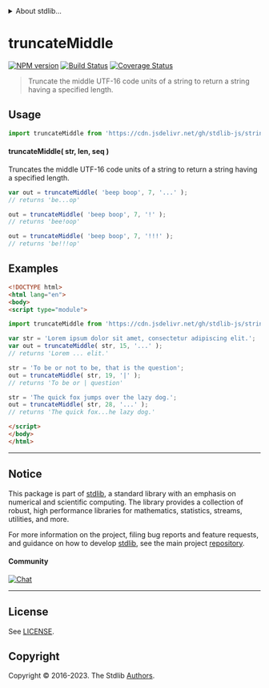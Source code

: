 <!--

@license Apache-2.0

Copyright (c) 2023 The Stdlib Authors.

Licensed under the Apache License, Version 2.0 (the "License");
you may not use this file except in compliance with the License.
You may obtain a copy of the License at

   http://www.apache.org/licenses/LICENSE-2.0

Unless required by applicable law or agreed to in writing, software
distributed under the License is distributed on an "AS IS" BASIS,
WITHOUT WARRANTIES OR CONDITIONS OF ANY KIND, either express or implied.
See the License for the specific language governing permissions and
limitations under the License.

-->


<details>
  <summary>
    About stdlib...
  </summary>
  <p>We believe in a future in which the web is a preferred environment for numerical computation. To help realize this future, we've built stdlib. stdlib is a standard library, with an emphasis on numerical and scientific computation, written in JavaScript (and C) for execution in browsers and in Node.js.</p>
  <p>The library is fully decomposable, being architected in such a way that you can swap out and mix and match APIs and functionality to cater to your exact preferences and use cases.</p>
  <p>When you use stdlib, you can be absolutely certain that you are using the most thorough, rigorous, well-written, studied, documented, tested, measured, and high-quality code out there.</p>
  <p>To join us in bringing numerical computing to the web, get started by checking us out on <a href="https://github.com/stdlib-js/stdlib">GitHub</a>, and please consider <a href="https://opencollective.com/stdlib">financially supporting stdlib</a>. We greatly appreciate your continued support!</p>
</details>

# truncateMiddle

[![NPM version][npm-image]][npm-url] [![Build Status][test-image]][test-url] [![Coverage Status][coverage-image]][coverage-url] <!-- [![dependencies][dependencies-image]][dependencies-url] -->

> Truncate the middle UTF-16 code units of a string to return a string having a specified length.



<section class="usage">

## Usage

```javascript
import truncateMiddle from 'https://cdn.jsdelivr.net/gh/stdlib-js/string-base-truncate-middle@esm/index.mjs';
```

#### truncateMiddle( str, len, seq )

Truncates the middle UTF-16 code units of a string to return a string having a specified length.

```javascript
var out = truncateMiddle( 'beep boop', 7, '...' );
// returns 'be...op'

out = truncateMiddle( 'beep boop', 7, '!' );
// returns 'bee!oop'

out = truncateMiddle( 'beep boop', 7, '!!!' );
// returns 'be!!!op'
```

</section>

<!-- /.usage -->

<section class="examples">

## Examples

<!-- eslint no-undef: "error" -->

```html
<!DOCTYPE html>
<html lang="en">
<body>
<script type="module">

import truncateMiddle from 'https://cdn.jsdelivr.net/gh/stdlib-js/string-base-truncate-middle@esm/index.mjs';

var str = 'Lorem ipsum dolor sit amet, consectetur adipiscing elit.';
var out = truncateMiddle( str, 15, '...' );
// returns 'Lorem ... elit.'

str = 'To be or not to be, that is the question';
out = truncateMiddle( str, 19, '|' );
// returns 'To be or | question'

str = 'The quick fox jumps over the lazy dog.';
out = truncateMiddle( str, 28, '...' );
// returns 'The quick fox...he lazy dog.'

</script>
</body>
</html>
```

</section>

<!-- /.examples -->

<!-- Section for related `stdlib` packages. Do not manually edit this section, as it is automatically populated. -->

<section class="related">

</section>

<!-- /.related -->

<!-- Section for all links. Make sure to keep an empty line after the `section` element and another before the `/section` close. -->


<section class="main-repo" >

* * *

## Notice

This package is part of [stdlib][stdlib], a standard library with an emphasis on numerical and scientific computing. The library provides a collection of robust, high performance libraries for mathematics, statistics, streams, utilities, and more.

For more information on the project, filing bug reports and feature requests, and guidance on how to develop [stdlib][stdlib], see the main project [repository][stdlib].

#### Community

[![Chat][chat-image]][chat-url]

---

## License

See [LICENSE][stdlib-license].


## Copyright

Copyright &copy; 2016-2023. The Stdlib [Authors][stdlib-authors].

</section>

<!-- /.stdlib -->

<!-- Section for all links. Make sure to keep an empty line after the `section` element and another before the `/section` close. -->

<section class="links">

[npm-image]: http://img.shields.io/npm/v/@stdlib/string-base-truncate-middle.svg
[npm-url]: https://npmjs.org/package/@stdlib/string-base-truncate-middle

[test-image]: https://github.com/stdlib-js/string-base-truncate-middle/actions/workflows/test.yml/badge.svg?branch=v0.1.0
[test-url]: https://github.com/stdlib-js/string-base-truncate-middle/actions/workflows/test.yml?query=branch:v0.1.0

[coverage-image]: https://img.shields.io/codecov/c/github/stdlib-js/string-base-truncate-middle/main.svg
[coverage-url]: https://codecov.io/github/stdlib-js/string-base-truncate-middle?branch=main

<!--

[dependencies-image]: https://img.shields.io/david/stdlib-js/string-base-truncate-middle.svg
[dependencies-url]: https://david-dm.org/stdlib-js/string-base-truncate-middle/main

-->

[chat-image]: https://img.shields.io/gitter/room/stdlib-js/stdlib.svg
[chat-url]: https://app.gitter.im/#/room/#stdlib-js_stdlib:gitter.im

[stdlib]: https://github.com/stdlib-js/stdlib

[stdlib-authors]: https://github.com/stdlib-js/stdlib/graphs/contributors

[umd]: https://github.com/umdjs/umd
[es-module]: https://developer.mozilla.org/en-US/docs/Web/JavaScript/Guide/Modules

[deno-url]: https://github.com/stdlib-js/string-base-truncate-middle/tree/deno
[umd-url]: https://github.com/stdlib-js/string-base-truncate-middle/tree/umd
[esm-url]: https://github.com/stdlib-js/string-base-truncate-middle/tree/esm
[branches-url]: https://github.com/stdlib-js/string-base-truncate-middle/blob/main/branches.md

[stdlib-license]: https://raw.githubusercontent.com/stdlib-js/string-base-truncate-middle/main/LICENSE

</section>

<!-- /.links -->
